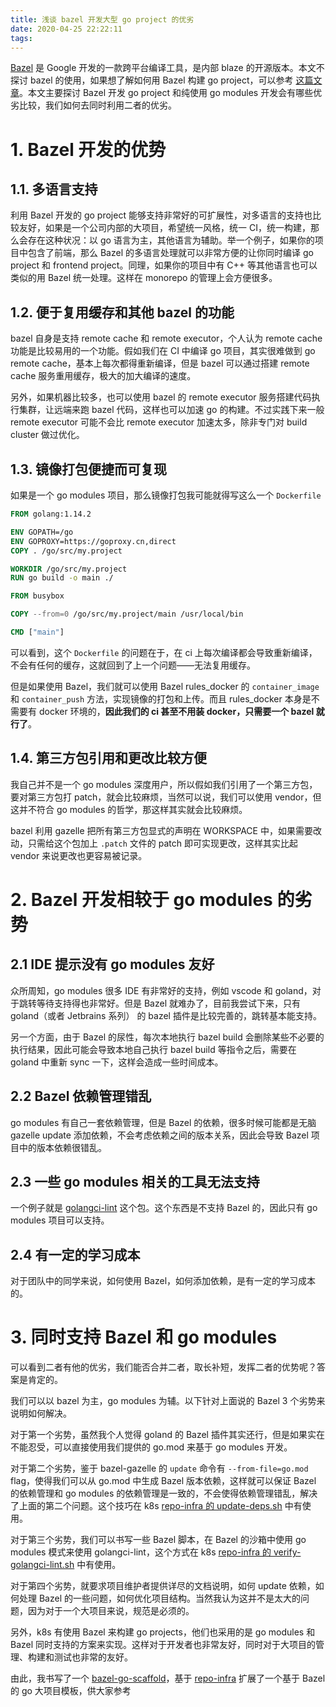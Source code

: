 ```yaml
---
title: 浅谈 bazel 开发大型 go project 的优劣
date: 2020-04-25 22:22:11
tags:
---
```


[Bazel](https://bazel.build/) 是 Google 开发的一款跨平台编译工具，是内部 blaze 的开源版本。本文不探讨 bazel 的使用，如果想了解如何用 Bazel 构建 go project，可以参考 [这篇文章](https://www.qtmuniao.com/2019/12/07/bazel-build-golang/)。本文主要探讨 Bazel 开发 go project 和纯使用 go modules 开发会有哪些优劣比较，我们如何去同时利用二者的优劣。

# 1. Bazel 开发的优势

## 1.1. 多语言支持

利用 Bazel 开发的 go project 能够支持非常好的可扩展性，对多语言的支持也比较友好，如果是一个公司内部的大项目，希望统一风格，统一 CI，统一构建，那么会存在这种状况：以 go 语言为主，其他语言为辅助。举一个例子，如果你的项目中包含了前端，那么 Bazel 的多语言处理就可以非常方便的让你同时编译 go project 和 frontend project。同理，如果你的项目中有 C++ 等其他语言也可以类似的用 Bazel 统一处理。这样在 monorepo 的管理上会方便很多。

## 1.2. 便于复用缓存和其他 bazel 的功能

bazel 自身是支持 remote cache 和 remote executor，个人认为 remote cache 功能是比较易用的一个功能。假如我们在 CI 中编译 go 项目，其实很难做到 go remote cache，基本上每次都得重新编译，但是 bazel 可以通过搭建 remote cache 服务重用缓存，极大的加大编译的速度。

另外，如果机器比较多，也可以使用 bazel 的 remote executor 服务搭建代码执行集群，让远端来跑 bazel 代码，这样也可以加速 go 的构建。不过实践下来一般 remote executor 可能不会比 remote executor 加速太多，除非专门对 build cluster 做过优化。

## 1.3. 镜像打包便捷而可复现

如果是一个 go modules 项目，那么镜像打包我可能就得写这么一个 `Dockerfile`

```dockerfile
FROM golang:1.14.2

ENV GOPATH=/go
ENV GOPROXY=https://goproxy.cn,direct
COPY . /go/src/my.project

WORKDIR /go/src/my.project
RUN go build -o main ./

FROM busybox

COPY --from=0 /go/src/my.project/main /usr/local/bin

CMD ["main"]
```

可以看到，这个 `Dockerfile` 的问题在于，在 ci 上每次编译都会导致重新编译，不会有任何的缓存，这就回到了上一个问题——无法复用缓存。

但是如果使用 Bazel，我们就可以使用 Bazel rules_docker 的 `container_image` 和 `container_push` 方法，实现镜像的打包和上传。而且 rules_docker 本身是不需要有 docker 环境的，**因此我们的 ci 甚至不用装 docker，只需要一个 bazel 就行了**。

## 1.4. 第三方包引用和更改比较方便

我自己并不是一个 go modules 深度用户，所以假如我们引用了一个第三方包，要对第三方包打 patch，就会比较麻烦，当然可以说，我们可以使用 vendor，但这并不符合 go modules 的哲学，那这样其实就会比较麻烦。

bazel 利用 gazelle 把所有第三方包显式的声明在 WORKSPACE 中，如果需要改动，只需给这个包加上 `.patch` 文件的 patch 即可实现更改，这样其实比起 vendor 来说更改也更容易被记录。

# 2. Bazel 开发相较于 go modules 的劣势

## 2.1 IDE 提示没有 go modules 友好

众所周知，go modules 很多 IDE 有非常好的支持，例如 vscode 和 goland，对于跳转等待支持得也非常好。但是 Bazel 就难办了，目前我尝试下来，只有 goland（或者 Jetbrains 系列） 的 bazel 插件是比较完善的，跳转基本能支持。

另一个方面，由于 Bazel 的尿性，每次本地执行 bazel build 会删除某些不必要的执行结果，因此可能会导致本地自己执行 bazel build 等指令之后，需要在 goland 中重新 sync 一下，这样会造成一些时间成本。

## 2.2 Bazel 依赖管理错乱

go modules 有自己一套依赖管理，但是 Bazel 的依赖，很多时候可能都是无脑 gazelle update 添加依赖，不会考虑依赖之间的版本关系，因此会导致 Bazel 项目中的版本依赖很错乱。

## 2.3 一些 go modules 相关的工具无法支持

一个例子就是 [golangci-lint](https://github.com/golangci/golangci-lint) 这个包。这个东西是不支持 Bazel 的，因此只有 go modules 项目可以支持。

## 2.4 有一定的学习成本

对于团队中的同学来说，如何使用 Bazel，如何添加依赖，是有一定的学习成本的。

# 3. 同时支持 Bazel 和 go modules

可以看到二者有他的优劣，我们能否合并二者，取长补短，发挥二者的优势呢？答案是肯定的。

我们可以以 bazel 为主，go modules 为辅。以下针对上面说的 Bazel 3 个劣势来说明如何解决。

对于第一个劣势，虽然我个人觉得 goland 的 Bazel 插件其实还行，但是如果实在不能忍受，可以直接使用我们提供的 go.mod 来基于 go modules 开发。

对于第二个劣势，鉴于 bazel-gazelle 的 `update` 命令有 `--from-file=go.mod` flag，使得我们可以从 go.mod 中生成 Bazel 版本依赖，这样就可以保证 Bazel 的依赖管理和 go modules 的依赖管理是一致的，不会使得依赖管理错乱，解决了上面的第二个问题。这个技巧在 k8s [repo-infra 的 update-deps.sh](https://github.com/kubernetes/repo-infra/blob/v0.0.3/hack/update-deps.sh) 中有使用。

对于第三个劣势，我们可以书写一些 Bazel 脚本，在 Bazel 的沙箱中使用 go modules 模式来使用 golangci-lint，这个方式在 k8s [repo-infra 的 verify-golangci-lint.sh](https://github.com/kubernetes/repo-infra/blob/v0.0.3/hack/verify-golangci-lint.sh) 中有使用。

对于第四个劣势，就要求项目维护者提供详尽的文档说明，如何 update 依赖，如何处理 Bazel 的一些问题，如何优化项目结构。当然我认为这并不是太大的问题，因为对于一个大项目来说，规范是必须的。

另外，k8s 有使用 Bazel 来构建 go projects，他们也采用的是 go modules 和 Bazel 同时支持的方案来实现。这样对于开发者也非常友好，同时对于大项目的管理、构建和测试也非常的友好。

由此，我书写了一个 [bazel-go-scaffold](https://github.com/weixiao-huang/bazel-go-scaffold.git)，基于 [repo-infra](https://github.com/kubernetes/repo-infra.git) 扩展了一个基于 Bazel 的 go 大项目模板，供大家参考